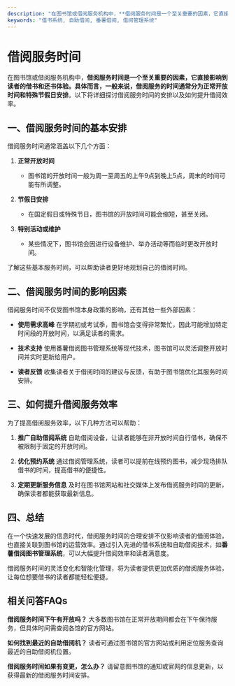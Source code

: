 ```yaml
---
description: "在图书馆或借阅服务机构中，**借阅服务时间是一个至关重要的因素，它直接影响到读者的借书和还书体验。具体而言，一般来说，借阅服务的时间通常分为正常开放时间和特殊节假日安排**。以下将详细探讨借阅服务时间的安排以及如何提升借阅效率。"
keywords: "借书系统, 自助借阅, 番薯借阅, 借阅管理系统"
---
```

# 借阅服务时间

在图书馆或借阅服务机构中，**借阅服务时间是一个至关重要的因素，它直接影响到读者的借书和还书体验。具体而言，一般来说，借阅服务的时间通常分为正常开放时间和特殊节假日安排**。以下将详细探讨借阅服务时间的安排以及如何提升借阅效率。

## 一、借阅服务时间的基本安排

借阅服务时间通常涵盖以下几个方面：

1. **正常开放时间**
   - 图书馆的开放时间一般为周一至周五的上午9点到晚上5点，周末的时间可能有所调整。
   
2. **节假日安排**
   - 在国定假日或特殊节日，图书馆的开放时间可能会缩短，甚至关闭。
   
3. **特别活动或维护**
   - 某些情况下，图书馆会因进行设备维护、举办活动等而临时更改开放时间。

了解这些基本服务时间，可以帮助读者更好地规划自己的借阅时间。

## 二、借阅服务时间的影响因素

借阅服务时间不仅受图书馆本身政策的影响，还有其他一些外部因素：

- **使用需求高峰**
  在学期初或考试季，图书馆会变得非常繁忙，因此可能增加特定时间段的开放时间，以满足读者的需求。
  
- **技术支持**
  使用番薯借阅图书管理系统等现代技术，图书馆可以灵活调整开放时间并实时更新给用户。

- **读者反馈**
  收集读者关于借阅时间的建议与反馈，有助于图书馆优化其服务时间安排。

## 三、如何提升借阅服务效率

为了提高借阅服务效率，以下几种方法可以帮助：

1. **推广自助借阅系统**
   自助借阅设备，让读者能够在非开放时间自行借书，确保不被限制于固定的开放时间。

2. **优化预约系统**
   通过借阅管理系统，读者可以提前在线预约图书，减少现场排队借书的时间，提高借书的便捷性。

3. **定期更新服务信息**
   及时在图书馆网站和社交媒体上发布借阅服务时间的更新，确保读者都能获取最新信息。

## 四、总结

在一个快速发展的信息时代，借阅服务时间的合理安排不仅影响读者的借阅体验，也直接关联到图书馆的运营效率。通过引入先进的借书系统和自助借阅技术，如**番薯借阅图书管理系统**，可以大幅提升借阅效率和读者满意度。

借阅服务时间的灵活变化和智能化管理，将为读者提供更加优质的借阅服务体验，让每位想要借书的读者都能轻松便捷。

## 相关问答FAQs

**借阅服务时间下午有开放吗？** 
大多数图书馆在正常开放期间都会在下午保持服务，但具体时间需查阅各馆的官方网站。

**如何找到最近的自助借阅机？** 
读者可通过图书馆的官方网站或利用定位服务查询最近的自助借阅机位置。

**借阅服务时间如果有变更，怎么办？** 
请留意图书馆的通知或官网的信息更新，以获得最新的借阅服务时间安排。

